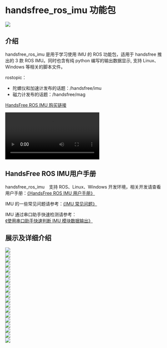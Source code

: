 # handsfree_ros_imu 功能包
![](./tutorials/img/ppt/1.jpg)    

## 介绍

handsfree_ros_imu 是用于学习使用 IMU 的 ROS 功能包，适用于 handsfree 推出的 3 款 ROS IMU。同时也含有纯 python 编写的输出数据显示, 支持 Linux、Windows 等相关的脚本文件。

rostopic：
* 陀螺仪和加速计发布的话题：/handsfree/imu
* 磁力计发布的话题：/handsfree/mag

[HandsFree ROS IMU 购买链接](https://item.taobao.com/item.htm?id=634027133148&ali_trackid=2:mm_26632258_3504122_32538762:1607955215_176_1820526432&union_lens=lensId:OPT@1607955206@212a8363_06ed_1766199523e_c878@01;recoveryid:201_11.27.58.136_21013517_1607955156105;prepvid:201_11.87.178.209_21008506_1607955206099&clk1=3e91f5613ddee8ba055d43c0368cfc9b&spm=a2e0b.20350158.31919782.18&pvid=100_11.182.77.179_11449_6761607955206647512&scm=null&bxsign=tbkozY1fyN0hsF81R/xTfHbTs5netRJ2MylEoFSlUg/Ds4QInP5TK8iioSmX2JM66JbK2KXA4JwODRwz0JptZUNTK3pfqvfvE6ObkDSU+tV8o4=)


![视频](https://handsfree-mv.oss-cn-shenzhen.aliyuncs.com/handsfree_robot/imu/video/imu_show.mp4)

## HandsFree ROS IMU用户手册

handsfree_ros_imu　支持 ROS、Linux、Windows 开发环境，相关开发请查看用户手册：[《HandsFree ROS IMU 用户手册》](./tutorials/doc.md)

IMU 的一些常见问题请参考：[《IMU 常见问题》](./tutorials/Q&A.md)

IMU 通过串口助手快速检测请参考：[《使用串口助手快速判断 IMU 模块数据输出》](./tutorials/raw_serial_data.md)

## 展示及详细介绍
![](./tutorials/img/ppt/2.jpg)    
![](./tutorials/img/ppt/3.jpg)    
![](./tutorials/img/ppt/4.jpg)    
![](./tutorials/img/ppt/5.jpg)    
![](./tutorials/img/ppt/6.jpg)    
![](./tutorials/img/ppt/7.jpg)    
![](./tutorials/img/ppt/8.jpg)    
![](./tutorials/img/ppt/9.jpg)    
![](./tutorials/img/ppt/10.jpg)    
![](./tutorials/img/ppt/11.jpg)    
![](./tutorials/img/ppt/12.jpg)    
![](./tutorials/img/ppt/13.jpg)    
![](./tutorials/img/ppt/14.jpg)    
![](./tutorials/img/ppt/15.jpg)    
![](./tutorials/img/ppt/16.jpg)    
![](./tutorials/img/ppt/17.jpg)    
![](./tutorials/img/ppt/18.jpg)    
![](./tutorials/img/ppt/19.jpg)    
![](./tutorials/img/ppt/20.jpg)    

